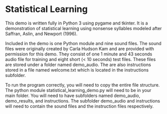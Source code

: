 # Statistical Learning
This demo is written fully in Python 3 using pygame and tkinter. It is a demonstration of statistical learning using nonsense syllables modeled after Saffran, Aslin, and Newport (1996). 

Included in the demo is one Python module and nine sound files. The sound files were originally created by Carla Hudson Kam and are provided with permission for this demo. They consist of one 1 minute and 43 seconds audio file for training and eight short (< 10 seconds) test files. These files are stored under a folder named demo_audio. The are also instructions stored in a file named welcome.txt which is located in the instructions subfolder.

To run the program correctly, you will need to copy the entire file structure. The python module statistical_learning_demo.py will need to be in your main folder. You will need to have subfolders named demo_audio, demo_results, and instructions. The subfolder demo_audio and instructions will need to contain the sound files and the instruction files respectively.
